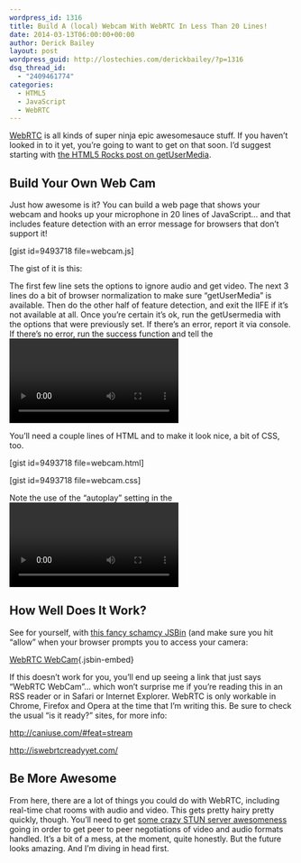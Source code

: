 ```yaml
---
wordpress_id: 1316
title: Build A (local) Webcam With WebRTC In Less Than 20 Lines!
date: 2014-03-13T06:00:00+00:00
author: Derick Bailey
layout: post
wordpress_guid: http://lostechies.com/derickbailey/?p=1316
dsq_thread_id:
  - "2409461774"
categories:
  - HTML5
  - JavaScript
  - WebRTC
---
```

[WebRTC](http://www.webrtc.org/) is all kinds of super ninja epic awesomesauce stuff. If you haven&#8217;t looked in to it yet, you&#8217;re going to want to get on that soon. I&#8217;d suggest starting with [the HTML5 Rocks post on getUserMedia](http://www.html5rocks.com/en/tutorials/getusermedia/intro/).

## Build Your Own Web Cam

Just how awesome is it? You can build a web page that shows your webcam and hooks up your microphone in 20 lines of JavaScript&#8230; and that includes feature detection with an error message for browsers that don&#8217;t support it!

[gist id=9493718 file=webcam.js]

The gist of it is this:

The first few line sets the options to ignore audio and get video. The next 3 lines do a bit of browser normalization to make sure &#8220;getUserMedia&#8221; is available. Then do the other half of feature detection, and exit the IIFE if it&#8217;s not available at all. Once you&#8217;re certain it&#8217;s ok, run the getUsermedia with the options that were previously set. If there&#8217;s an error, report it via console. If there&#8217;s no error, run the success function and tell the <video> element to play the video from the webcam.

You&#8217;ll need a couple lines of HTML and to make it look nice, a bit of CSS, too.

[gist id=9493718 file=webcam.html]

[gist id=9493718 file=webcam.css]

Note the use of the &#8220;autoplay&#8221; setting in the <video> element. Without this, you&#8217;ll just get a freeze frame from the video. The CSS just makes the video element huge, which is fun.  

## How Well Does It Work?

See for yourself, with [this fancy schamcy JSBin](http://jsbin.com/hokavera/1) (and make sure you hit &#8220;allow&#8221; when your browser prompts you to access your camera:

[WebRTC WebCam](http://jsbin.com/hokavera/1/embed?output){.jsbin-embed}

  


If this doesn&#8217;t work for you, you&#8217;ll end up seeing a link that just says &#8220;WebRTC WebCam&#8221;&#8230; which won&#8217;t surprise me if you&#8217;re reading this in an RSS reader or in Safari or Internet Explorer. WebRTC is only workable in Chrome, Firefox and Opera at the time that I&#8217;m writing this. Be sure to check the usual &#8220;is it ready?&#8221; sites, for more info:

<http://caniuse.com/#feat=stream>

<http://iswebrtcreadyyet.com/>

## Be More Awesome

From here, there are a lot of things you could do with WebRTC, including real-time chat rooms with audio and video. This gets pretty hairy pretty quickly, though. You&#8217;ll need to get [some crazy STUN server awesomeness](http://www.html5rocks.com/en/tutorials/webrtc/basics/) going in order to get peer to peer negotiations of video and audio formats handled. It&#8217;s a bit of a mess, at the moment, quite honestly. But the future looks amazing. And I&#8217;m diving in head first.
